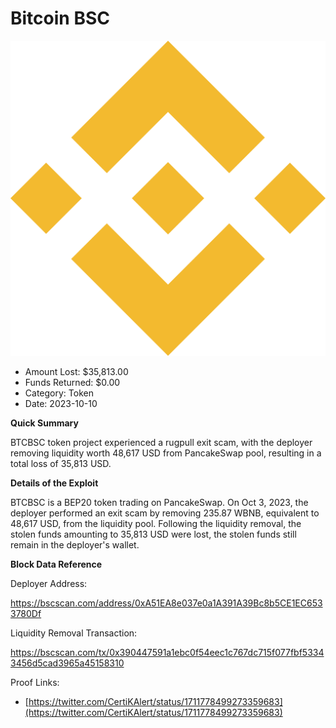 # Bitcoin BSC
![Bitcoin BSC](/rektimages/Bitcoin-BSC-Rugpull.png)
- Amount Lost: $35,813.00
- Funds Returned: $0.00
- Category: Token
- Date: 2023-10-10

**Quick Summary**

BTCBSC token project experienced a rugpull exit scam, with the deployer removing liquidity worth 48,617 USD from PancakeSwap pool, resulting in a total loss of 35,813 USD.

  


 **Details of the Exploit**

BTCBSC is a BEP20 token trading on PancakeSwap. On Oct 3, 2023, the deployer performed an exit scam by removing 235.87 WBNB, equivalent to 48,617 USD, from the liquidity pool. Following the liquidity removal, the stolen funds amounting to 35,813 USD were lost, the stolen funds still remain in the deployer's wallet.

  


 **Block Data Reference**

Deployer Address:

https://bscscan.com/address/0xA51EA8e037e0a1A391A39Bc8b5CE1EC6533780Df

  


Liquidity Removal Transaction:

https://bscscan.com/tx/0x390447591a1ebc0f54eec1c767dc715f077fbf53343456d5cad3965a45158310


Proof Links:
- [https://twitter.com/CertiKAlert/status/1711778499273359683](https://twitter.com/CertiKAlert/status/1711778499273359683)


